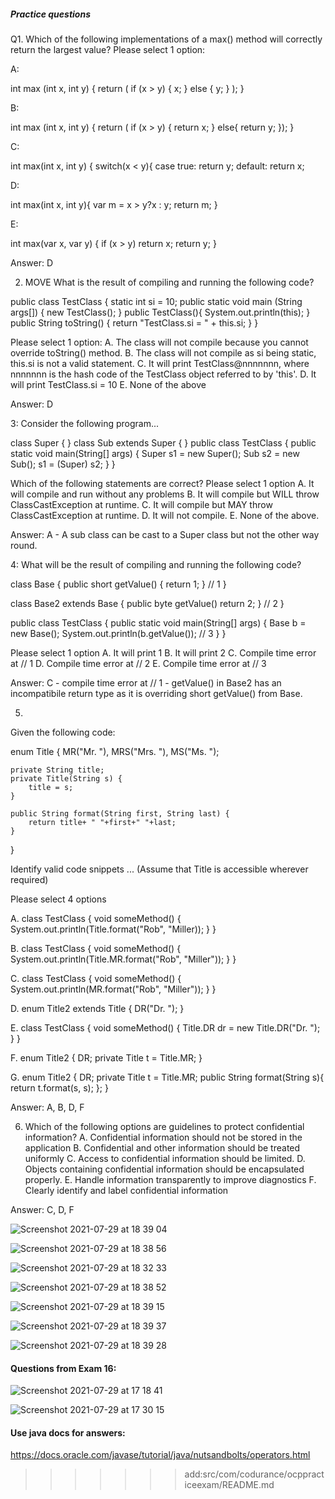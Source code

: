 ##### Practice questions

Q1. Which of the following implementations of a max() method will correctly return the largest value?
Please select 1 option:

A:

int max (int x, int y) {
    return ( if (x > y) { x; } else { y; } );
}

B:

int max (int x, int y) {
    return ( if (x > y) { return x; } else{ return y; });
}

C:

int max(int x, int y) {
    switch(x < y){
        case true:
            return y;
        default:
            return x;

D:

int max(int x, int y){
    var m = x > y?x : y;
    return m;
}

E:

int max(var x, var y) {
    if (x > y) return x;
    return y;
}

Answer: D

2. MOVE What is the result of compiling and running the following code?

public class TestClass {
    static int si = 10;
    public static void main (String args[]) {
        new TestClass();
    }
    public TestClass(){
        System.out.println(this);
    }
    public String toString() {
        return "TestClass.si = " + this.si;
    }
}

Please select 1 option:
A. The class will not compile because you cannot override toString() method.
B. The class will not compile as si being static, this.si is not a valid statement.
C. It will print TestClass@nnnnnnn, where nnnnnnn is the hash code of the TestClass object referred to by 'this'.
D. It will print TestClass.si = 10
E. None of the above

Answer: D

3:
Consider the following program...

class Super { }
class Sub extends Super { }
public class TestClass {
    public static void main(String[] args) {
        Super s1 = new Super();
        Sub s2 = new Sub();
        s1 = (Super) s2;
    }
}

Which of the following statements are correct?
Please select 1 option
A. It will compile and run without any problems
B. It will compile but WILL throw ClassCastException at runtime.
C. It will compile but MAY throw ClassCastException at runtime.
D. It will not compile.
E. None of the above.

Answer: A - A sub class can be cast to a Super class but not the other way round.

4:
What will be the result of compiling and running the following code?

class Base {
    public short getValue() { return 1; } // 1
}

class Base2 extends Base {
    public byte getValue() return 2; } // 2
}

public class TestClass {
    public static void main(String[] args) {
        Base b = new Base();
        System.out.println(b.getValue()); // 3
    }
}

Please select 1 option
A. It will print 1
B. It will print 2
C. Compile time error at // 1
D. Compile time error at // 2
E. Compile time error at // 3

Answer: C - compile time error at // 1 - getValue() in Base2 has an incompatibile return
type as it is overriding short getValue() from Base.

5. 
Given the following code:

enum Title
{
    MR("Mr. "), MRS("Mrs. "), MS("Ms. ");
    
    private String title;
    private Title(String s) {
        title = s;
    }
    
    public String format(String first, String last) {
        return title+ " "+first+" "+last;
    }
}

Identify valid code snippets ... 
(Assume that Title is accessible wherever required)

Please select 4 options

A.
class TestClass {
    void someMethod()
    {
        System.out.println(Title.format("Rob", "Miller));
    }
}

B.
class TestClass {
    void someMethod()
    {
        System.out.println(Title.MR.format("Rob", "Miller"));
    }
}

C.
class TestClass {
    void someMethod()
    {
        System.out.println(MR.format("Rob", "Miller"));
    }
}

D.
enum Title2 extends Title
{
    DR("Dr. ");
}

E.
class TestClass {
    void someMethod()
    {
        Title.DR dr = new Title.DR("Dr. ");
    }
}

F.
enum Title2
{
    DR;
    private Title t = Title.MR;
}

G.
enum Title2
{
    DR;
    private Title t = Title.MR;
    public String format(String s){ return t.format(s, s); };
}

Answer: A, B, D, F

6. Which of the following options are guidelines to protect confidential information?
A. Confidential information should not be stored in the application
B. Confidential and other information should be treated uniformly
C. Access to confidential information should be limited.
D. Objects containing confidential information should be encapsulated properly.
E. Handle information transparently to improve diagnostics
F. Clearly identify and label confidential information

Answer: C, D, F














![Screenshot 2021-07-29 at 18 39 04](https://user-images.githubusercontent.com/27693622/127539393-349976a3-90a7-4129-96e5-9b81a3104abb.png)



![Screenshot 2021-07-29 at 18 38 56](https://user-images.githubusercontent.com/27693622/127539391-8f6d3d24-af37-4bd3-ab9a-a94cf8e2d62a.png)

![Screenshot 2021-07-29 at 18 32 33](https://user-images.githubusercontent.com/27693622/127539384-b3bce83c-f0a3-415f-861b-931e16205673.png)


![Screenshot 2021-07-29 at 18 38 52](https://user-images.githubusercontent.com/27693622/127539388-d53c8010-4e51-4a97-9012-bb993b4f07ae.png)

![Screenshot 2021-07-29 at 18 39 15](https://user-images.githubusercontent.com/27693622/127539396-16d147e8-31b7-404a-8ff1-9e01bb4dd808.png)


![Screenshot 2021-07-29 at 18 39 37](https://user-images.githubusercontent.com/27693622/127539373-3ff65fed-ab47-4b36-83bd-043de5f8ab41.png)

![Screenshot 2021-07-29 at 18 39 28](https://user-images.githubusercontent.com/27693622/127539398-40027e54-45aa-4324-b1cf-e50d7ef5a118.png)

#### Questions from Exam 16:
![Screenshot 2021-07-29 at 17 18 41](https://user-images.githubusercontent.com/27693622/127539377-a5378f58-b128-4380-ae4c-e44856e4de3b.png)

![Screenshot 2021-07-29 at 17 30 15](https://user-images.githubusercontent.com/27693622/127539379-31d1ff27-9b13-46c9-8d6c-c6dae631b61e.png)

#### Use java docs for answers:
https://docs.oracle.com/javase/tutorial/java/nutsandbolts/operators.html
>>>>>>> add:src/com/codurance/ocppracticeexam/README.md

